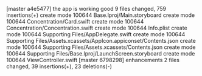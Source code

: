 [master a4e5477] the app is working good
 9 files changed, 759 insertions(+)
 create mode 100644 Base.lproj/Main.storyboard
 create mode 100644 Concentration/Card.swift
 create mode 100644 Concentration/Concentration.swift
 create mode 100644 Info.plist
 create mode 100644 Supporting Files/AppDelegate.swift
 create mode 100644 Supporting Files/Assets.xcassets/AppIcon.appiconset/Contents.json
 create mode 100644 Supporting Files/Assets.xcassets/Contents.json
 create mode 100644 Supporting Files/Base.lproj/LaunchScreen.storyboard
 create mode 100644 ViewController.swift
[master 6798298] enhancements
 2 files changed, 39 insertions(+), 23 deletions(-)
